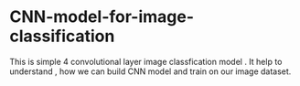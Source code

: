 # CNN-model-for-image-classification
This is simple 4 convolutional layer image classfication model . It help to understand , how we can build CNN  model and train on our image dataset. 
